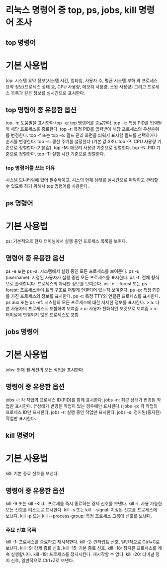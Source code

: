 리눅스 명령어 중 top, ps, jobs, kill 명령어 조사
==================================================


top 명령어
-------------

# 기본 사용법
  top: 시스템 요약 정보(시스템 시간, 업타임, 사용자 수, 평균 시스템 부하 와 프로세스 요약 정보(프로세스 상태 요, CPU 사용량, 메모리 사용량, 스왑 사용량) 그리고 프로세스 목록과 같은 정보를 실시간으로 표시한다.
 
## top 명령어 중 유용한 옵션

  top -h: 도움말을 표시한다
  top -q: top 명령어를 종료한다.
  top -k: 특정 PID를 입력받아 해당 프로세스를 종료한다.
  top -r: 특정 PID를 입력받아 해당 프로세스의 우선순위를 변경한다.
  top -f 또는 top -o: 필드 관리 화면을 띄워서 표시할 필드를 선택하거나 순서를 변경한다.
  top -s: 갱신 주기를 설정한다 (기본 값:3초).
  top -P: CPU 사용량 기준으로 정렬합다 (기본값).
  top -M: 메모리 사용량 기준으로 정렬한다.
  top -N: PID 기준으로 정렬한다.
  top -T: 실행 시간 기준으로 정렬한다.

### top 명령어를 쓰는 이유
  시스템 모니터링에 있어 필수적이고, 시스의 현재 상태를 실시간으로 파악하고 관리할 수 있도록 하기 위해서 top 명령어를 사용한다.


ps 명령어
------------

# 기본 사용법
  ps: 기본적으로 현재 터미널에서 실행 중인 프로세스 목록을 보여다.

## 명령어 중 유용한 옵션
  ps -e 또는 ps -a: 시스템에서 실행 중인 모든 프로세스를 보여준다.
  ps -u (username): 지정된 사용자가 실행 중인 모든 프로세스를 표시한다.
  ps -f: 전체 형식으로 출력합니다. 프로세스의 자세한 정보를 보여준다.
  ps -e --forest 또는 ps --forest: 프로세스들이 트리 구조로 어떻게 연결되어 있는지 보여준다.
  ps -p: 특정 PID를 가진 프로세스의 정보를 표시한다.
  ps -t: 특정 TTY와 연결된 프로세스를 표시한다.
  ps aux 또는 ps -ef: 시스템의 모든 프로세스에 대한 자세한 정보를 표시한다.
    > a: 다른 사용자의 프로세스도 포함하여 보여줌
    > u: 사용자 친화적인 포맷으로 보여줌
    > x: 터미널에 연결되지 않은 프로세스도 포함


jobs 명령어
---------------

# 기본 사용법
  jobs: 현재 쉘 세션의 모든 작업을 표시한다.

## 명령어 중 유용한 옵션
  jobs -l: 각 작업의 프로세스 ID(PID)를 함께 표시한다.
  jobs -n: 최근 상태가 변경된 작업만 표시한다. (*상태가 변경된 작업이 있는 경우에만 표시된다.)
  jobs -p: 각 작업의 프로세스 ID만 표시한다.
  jobs -r: 실행 중인 작업만 표시한다.
  jobs -s: 정지된(중지된) 작업만 표시한다.


kill 명령어
-----------------

# 기본 사용법
  kill: 기본 종료 신호를 보낸다.

## 명령어 중 유용한 옵션
  kill -9 또는 kill -KILL: 프로세를 즉시 종료하는 강제 신호를 보낸다.
  kill -l: 사용 가능한 모든 신호를 리스트로 표시한다.
  kill -s 또는 kill --signal: 지정된 신호를 프로세스에 보낸다.
  kill -p 또는 kill --process-group: 특정 프로세스 그룹에 신호를 보낸다.

### 주요 신호 목록
  kill -1: 프로세스를 종료하고 재시작한다.
  kill -2: 인터럽트 신호, 일반적으로 Ctrl+C로 보낸다.
  kill -9: 강제 종료 신호.
  kill -15: 기본 종료 신호.
  kill -18: 정지된 프로세스를 계속 실행합니다.
  kill -19: 프로세스를 정지시킨다. 재시작할 수 없다.
  kill -20: 터미널 정지 신호, 일반적으로 Ctrl+Z로 보낸다.
